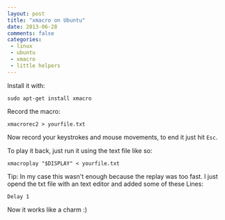 ```yaml
---
layout: post
title: "xmacro on Ubuntu"
date: 2013-06-28
comments: false
categories:
 - linux
 - ubuntu
 - xmacro
 - little helpers
---
```


Install it with:
    
    sudo apt-get install xmacro

Record the macro:

    xmacrorec2 > yourfile.txt

Now record your keystrokes and mouse movements, to end it just hit `Esc`.

To play it back, just run it using the text file like so:

    xmacroplay "$DISPLAY" < yourfile.txt

Tip: In my case this wasn't enough because the replay was too fast. I just opend the txt file with an text editor and added some of these Lines:

    Delay 1

Now it works like a charm :)
